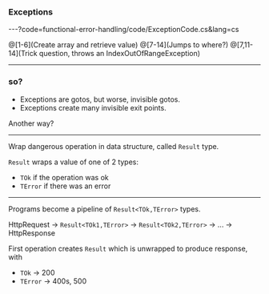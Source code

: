 ### Exceptions

---?code=functional-error-handling/code/ExceptionCode.cs&lang=cs

@[1-6](Create array and retrieve value)
@[7-14](Jumps to where?)
@[7,11-14](Trick question, throws an IndexOutOfRangeException)

---

### so?

- Exceptions are gotos, but worse, invisible gotos.
- Exceptions create many invisible exit points.

Another way?

---

Wrap dangerous operation in data structure, called `Result` type.

`Result` wraps a value of one of 2 types:

- `TOk` if the operation was ok
- `TError` if there was an error

---

Programs become a pipeline of `Result<TOk,TError>` types.

HttpRequest -> `Result<TOk1,TError>` -> `Result<TOk2,TError>` -> ... -> HttpResponse

First operation creates `Result` which is unwrapped to produce response, with

- `TOk` -> 200
- `TError` -> 400s, 500
